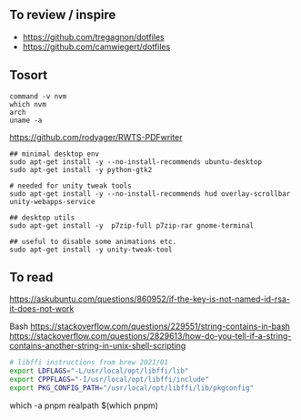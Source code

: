 
## To review / inspire
* https://github.com/tregagnon/dotfiles
* https://github.com/camwiegert/dotfiles

## Tosort

```
command -v nvm
which nvm
arch
uname -a
```
https://github.com/rodyager/RWTS-PDFwriter

```
## minimal desktop env
sudo apt-get install -y --no-install-recommends ubuntu-desktop
sudo apt-get install -y python-gtk2

# needed for unity tweak tools
sudo apt-get install -y --no-install-recommends hud overlay-scrollbar unity-webapps-service

## desktop utils
sudo apt-get install -y  p7zip-full p7zip-rar gnome-terminal

## useful to disable some animations etc.
sudo apt-get install -y unity-tweak-tool
```


## To read
https://askubuntu.com/questions/860952/if-the-key-is-not-named-id-rsa-it-does-not-work

Bash
https://stackoverflow.com/questions/229551/string-contains-in-bash
https://stackoverflow.com/questions/2829613/how-do-you-tell-if-a-string-contains-another-string-in-unix-shell-scripting


```bash
# libffi instructions from brew 2021/01
export LDFLAGS="-L/usr/local/opt/libffi/lib"
export CPPFLAGS="-I/usr/local/opt/libffi/include"
export PKG_CONFIG_PATH="/usr/local/opt/libffi/lib/pkgconfig"
```


which -a pnpm
realpath $(which pnpm)
